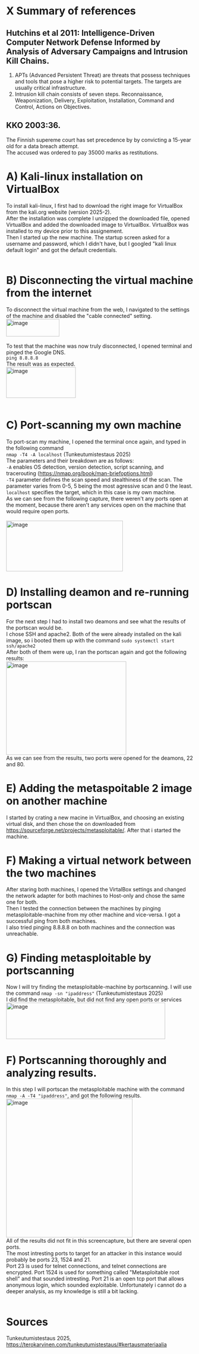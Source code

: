 # X Summary of references  
## Hutchins et al 2011: Intelligence-Driven Computer Network Defense Informed by Analysis of Adversary Campaigns and Intrusion Kill Chains.
1. APTs (Advanced Persistent Threat) are threats that possess techniques and tools that pose a higher risk to potential targets. The targets are usually critical infrastructure.
2. Intrusion kill chain consists of seven steps. Reconnaissance, Weaponization, Delivery, Exploitation, Installation, Command and Control, Actions on Objectives.
## KKO 2003:36.  
The Finnish supereme court has set precedence by by convicting a 15-year old for a data breach attempt.  
The accused was ordered to pay 35000 marks as restitutions.

# A) Kali-linux installation on VirtualBox  
To install kali-linux, I first had to download the right image for VirtualBox from the kali.org website (version 2025-2).  
After the installation was complete I unzipped the downloaded file, opened VirtualBox and added the downloaded image to VirtualBox. VirtualBox was installed to my device prior to this assignement.  
Then I started up the new machine. The startup screen asked for a username and password, which I didn't have, but I googled "kali linux default login" and got the default credentials.  
</br>
# B) Disconnecting the virtual machine from the internet
To disconnect the virtual machine from the web, I navigated to the settings of the machine and disabled the "cable connected" setting.  
<img width="143" height="47" alt="image" src="https://github.com/user-attachments/assets/d7bff9dd-83f6-4087-832e-2642ed45f683" />  
</br>
To test that the machine was now truly disconnected, I opened terminal and pinged the Google DNS.  
`ping 8.8.8.8`  
The result was as expected.  
<img width="187" height="83" alt="image" src="https://github.com/user-attachments/assets/5ce8fd11-991d-4fbc-8402-475858624e28" />  
</br>
# C) Port-scanning my own machine
To port-scan my machine, I opened the terminal once again, and typed in the following command  
`nmap -T4 -A localhost` (Tunkeutumistestaus 2025)  
The parameters and their breakdown are as follows:  
`-A` enables OS detection, version detection, script scanning, and tracerouting (https://nmap.org/book/man-briefoptions.html)  
`-T4` parameter defines the scan speed and stealthiness of the scan. The parameter varies from 0-5, 5 being the most agressive scan and 0 the least.  
`localhost` specifies the target, which in this case is my own machine.  
As we can see from the following capture, there weren't any ports open at the moment, because there aren't any services open on the machine that would require open ports.  
</br>
<img width="314" height="136" alt="image" src="https://github.com/user-attachments/assets/aecc2d99-d1d6-4b63-9d65-bf2795b94d35" />  
# D) Installing deamon and re-running portscan  
For the next step I had to install two deamons and see what the results of the portscan would be.  
I chose SSH and apache2. Both of the were already installed on the kali image, so i booted them up with the command `sudo systemctl start ssh/apache2 `  
After both of them were up, I ran the portscan again and got the following results:  
<img width="323" height="251" alt="image" src="https://github.com/user-attachments/assets/81469dc5-40f5-46c9-adc3-0e43df013bd2" />  
As we can see from the results, two ports were opened for the deamons, 22 and 80.  
# E) Adding the metaspoitable 2 image on another machine  
I started by crating a new macine in VirtualBox, and choosing an existing virtual disk, and then chose the on downloaded from https://sourceforge.net/projects/metasploitable/. After that i started the machine.  
# F) Making a virtual network between the two machines  
After staring both machines, I opened the VirtalBox settings and changed the network adapter for both machines to Host-only and chose the same one for both.  
Then I tested the connection between the machines by pinging metasploitable-machine from my other machine and vice-versa. I got a successful ping from both machines.  
I also tried pinging 8.8.8.8 on both machines and the connection was unreachable.  
# G) Finding metasploitable by portscanning  
Now I will try finding the metasploitable-machine by portscanning. I will use the command `nmap -sn "ipaddress"` (Tunkeutumistestaus 2025)  
I did find the metasploitable, but did not find any open ports or services  
<img width="428" height="98" alt="image" src="https://github.com/user-attachments/assets/5648f49c-7029-464a-aad6-47c6381d2774" />  
# F) Portscanning thoroughly and analyzing results.  
In this step I will portscan the metasploitable machine with the command `nmap -A -T4 "ipaddress"`, and got the following results.  
<img width="340" height="373" alt="image" src="https://github.com/user-attachments/assets/4fd5ebe1-c9cc-4c00-a9e3-347405fafbdf" />  
All of the results did not fit in this screencapture, but there are several open ports.  
The most intresting ports to target for an attacker in this instance would probably be ports 23, 1524 and 21.  
Port 23 is used for telnet connections, and telnet connections are encrypted. Port 1524 is used for something called "Metasploitable root shell" and that sounded intresting. Port 21 is an open tcp port that allows anonymous login, which sounded exploitable. Unfortunately i cannot do a deeper analysis, as my knowledge is still a bit lacking.  
</br>
# Sources
Tunkeutumistestaus 2025, https://terokarvinen.com/tunkeutumistestaus/#kertausmateriaalia  













